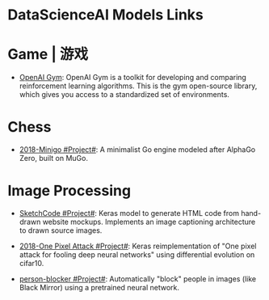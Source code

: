 # DataScienceAI Models Links

# Game | 游戏

* [OpenAI Gym](https://github.com/openai/gym): OpenAI Gym is a toolkit for developing and comparing reinforcement learning algorithms. This is the gym open-source library, which gives you access to a standardized set of environments.

# Chess

* [2018-Minigo #Project#](https://github.com/tensorflow/minigo): A minimalist Go engine modeled after AlphaGo Zero, built on MuGo.

# Image Processing

* [SketchCode #Project#](https://github.com/ashnkumar/sketch-code): Keras model to generate HTML code from hand-drawn website mockups. Implements an image captioning architecture to drawn source images.

* [2018-One Pixel Attack #Project#](https://github.com/Hyperparticle/one-pixel-attack-keras): Keras reimplementation of "One pixel attack for fooling deep neural networks" using differential evolution on cifar10.

* [person-blocker #Project#](https://github.com/minimaxir/person-blocker): Automatically "block" people in images (like Black Mirror) using a pretrained neural network.

